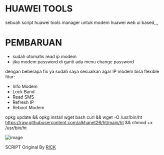# HUAWEI TOOLS

sebuah script huawei tools manager untuk modem huawei web ui based,,,

# PEMBARUAN
 - sudah otomatis read ip modem
 - jika modem password di ganti ada menu change password

dengan beberapa fix ya sudah saya sesuaikan agar IP modem bisa flexible fitur:
- Info Modem
- Lock Band
- Read SMS
- Refresh IP
- Reboot Modem

opkg update && opkg install wget bash curl && wget -O /usr/bin/ht https://raw.githubusercontent.com/alkhanet26/ht/main/ht && chmod +x /usr/bin/ht

![image](https://github.com/user-attachments/assets/80edea5d-dcaf-42ef-a2cb-6fd77c250637)




SCRIPT Original By [RICK](https://github.com/ahmadqsya)
